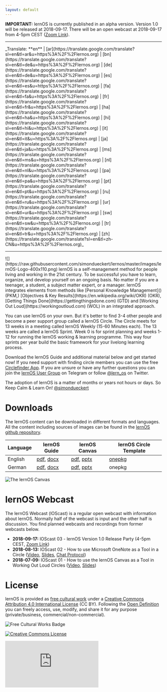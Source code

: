 ```yaml
---
layout: default
---
```


**IMPORTANT:** lernOS is currently published in an alpha version. Version 1.0 will be released at 2018-09-17. There will be an open webcast at 2018-09-17 from 4-5pm CEST ([Zoom Link](https://zoom.us/j/889519925)).
<hr />
_Translate: **en** | [ar](https://translate.google.com/translate?sl=en&tl=ar&u=https%3A%2F%2Flernos.org) | [bn](https://translate.google.com/translate?sl=en&tl=de&u=https%3A%2F%2Flernos.org) | [de](https://translate.google.com/translate?sl=en&tl=de&u=https%3A%2F%2Flernos.org) | [es](https://translate.google.com/translate?sl=en&tl=es&u=https%3A%2F%2Flernos.org) | [fa](https://translate.google.com/translate?sl=en&tl=fa&u=https%3A%2F%2Flernos.org) | [fr](https://translate.google.com/translate?sl=en&tl=fr&u=https%3A%2F%2Flernos.org) | [ha](https://translate.google.com/translate?sl=en&tl=ha&u=https%3A%2F%2Flernos.org) | [hi](https://translate.google.com/translate?sl=en&tl=hi&u=https%3A%2F%2Flernos.org) | [it](https://translate.google.com/translate?sl=en&tl=it&u=https%3A%2F%2Flernos.org) | [ja](https://translate.google.com/translate?sl=en&tl=ja&u=https%3A%2F%2Flernos.org) | [ms](https://translate.google.com/translate?sl=en&tl=ms&u=https%3A%2F%2Flernos.org) | [nl](https://translate.google.com/translate?sl=en&tl=nl&u=https%3A%2F%2Flernos.org) | [pa](https://translate.google.com/translate?sl=en&tl=pa&u=https%3A%2F%2Flernos.org) | [pt](https://translate.google.com/translate?sl=en&tl=pt&u=https%3A%2F%2Flernos.org) | [ru](https://translate.google.com/translate?sl=en&tl=ru&u=https%3A%2F%2Flernos.org) | [ur](https://translate.google.com/translate?sl=en&tl=ur&u=https%3A%2F%2Flernos.org) | [sw](https://translate.google.com/translate?sl=en&tl=sw&u=https%3A%2F%2Flernos.org) | [tr](https://translate.google.com/translate?sl=en&tl=tr&u=https%3A%2F%2Flernos.org) | [zh](https://translate.google.com/translate?sl=en&tl=zh-CN&u=https%3A%2F%2Flernos.org)_
<hr />
![](https://raw.githubusercontent.com/simondueckert/lernos/master/images/lernOS-Logo-400x110.png)
lernOS is a self-management method for people living and working in the 21st century. To be successful you have to learn, organize, and develop yourself on an ongoing basis. No matter if you are a teenager, a student, a subject matter expert, or a manager. lernOS integrates elements from methods like [Personal Knowledge Management]() (PKM,) [Objectives & Key Results](https://en.wikipedia.org/wiki/OKR) (OKR), [Getting Things Done](https://gettingthingsdone.com) (GTD) and [Working Out Loud](https://workingoutloud.com) (WOL) in an integrated approach.

You can use lernOS on your own. But it's better to find 3-4 other people and become a peer support group called a lernOS Circle. The Circle meets for 13 weeks in a meeting called lernOS Weekly (15-60 Minutes each). The 13 weeks are called a lernOS Sprint. Week 0 is for sprint planning and weeks 1-12 for running the lernOS working & learning programme. This way four sprints per year build the basic framework for your livelong learning process.

Download the lernOS Guide and additional material below and get started now! If you need support with finding circle members you can use the free [Circlefinder App](http://circlefinder.app/). If you are unsure or have any further questions you can join the [lernOS User Group](https://t.me/lernos) on Telegram or follow [@lern_os](https://twitter.com/lern_os) on Twitter.

The adoption of lernOS is a matter of months or years not hours or days. So Keep Calm & Learn On!
[@simondueckert](https://twitter.com/simondueckert)

# Downloads
The lernOS content can be downloaded in different formats and languages. All the content including sources of images can be found in the [lernOS github repository](https://github.com/simondueckert/lernos).

| Language | lernOS Guide | lernOS Canvas | lernOS Circle Template |
| -------- | ------------ | ------------- | ---------------------- |
| English | [pdf](https://github.com/simondueckert/lernos/raw/master/lernOS%20Guide/en/lernOS-Guide-en.pdf), [docx](https://github.com/simondueckert/lernos/raw/master/lernOS%20Guide/en/lernOS-Guide-en.docx) | [pdf](https://github.com/simondueckert/lernos/raw/master/lernOS%20Canvas/lernOS-Canvas-en.pdf), [pptx](https://github.com/simondueckert/lernos/raw/master/lernOS%20Canvas/lernOS-Canvas-en.pptx) | [onepkg](https://github.com/simondueckert/lernos/raw/master/lernOS%20Templates/lernOS-Circle-Template.onepkg) |
| German | [pdf](https://github.com/simondueckert/lernos/raw/master/lernOS%20Guide/de/lernOS-Guide-de.pdf), [docx](https://github.com/simondueckert/lernos/raw/master/lernOS%20Guide/de/lernOS-Guide-de.docx) | [pdf](https://github.com/simondueckert/lernos/raw/master/lernOS%20Canvas/lernOS-Canvas-de.pdf), [pptx](https://github.com/simondueckert/lernos/raw/master/lernOS%20Canvas/lernOS-Canvas-de.pptx) | onepkg |

![The lernOS Canvas](https://raw.githubusercontent.com/simondueckert/lernos/master/lernOS%20Canvas/lernOS-Canvas-en.png)

# lernOS Webcast
The lernOS Webcast (lOScast) is a regular open webcast with information about lernOS. Normally half of the webcast is input and the other half is discussion. You find planned webcasts and recordings from former webcasts below.

* **2018-09-17:** lOScast 03 - lernOS Version 1.0 Release Party (4-5pm CEST, [Zoom Link](https://zoom.us/j/889519925))
* **2018-08-13:** lOScast 02 - How to use Microsoft OneNote as a Tool in a Circle ([Video](https://www.youtube.com/watch?v=C4bpt4EJKFs), [Slides](https://media.cogneon.de/index.php/s/o7pyN23fmjXniLO/download), [Chat Protocol](https://media.cogneon.de/index.php/s/iUSvkhlDJc0MOkU/download))
* **2018-07-09:** lOScast 01 - How to use the lernOS Canvas as a Tool in Working Out Loud Circles ([Video](https://www.youtube.com/watch?v=7a1Vq7ism5Y), [Slides](https://media.cogneon.de/index.php/s/j2CZijvAJm1t1so/download))

# License
lernOS is provided as [free cultural work](https://creativecommons.org/share-your-work/public-domain/freeworks/) under a [Creative Commons Attribution 4.0 International License](https://creativecommons.org/licenses/by/4.0/) (CC BY). Following the [Open Definition](https://opendefinition.org/) you can freely access, use, modify, and share it for any purpose (private/business, commercial/non-commercial).

![Free Cultural Works Badge](https://upload.wikimedia.org/wikipedia/commons/thumb/b/b7/Approved-for-free-cultural-works.svg/240px-Approved-for-free-cultural-works.svg.png)

<a rel="license" href="http://creativecommons.org/licenses/by/4.0/" target="_blank"><img alt="Creative Commons License" style="border-width:0" src="https://i.creativecommons.org/l/by/4.0/88x31.png" /></a>

![](https://analytics.cogneon.de/piwik.php?idsite=3&amp;rec=1)
